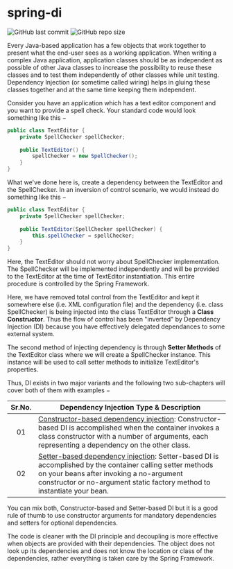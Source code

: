 # spring-di
![GitHub last commit](https://img.shields.io/github/last-commit/sanchezih/spring-di)
![GitHub repo size](https://img.shields.io/github/repo-size/sanchezih/spring-di)

Every Java-based application has a few objects that work together to present what the end-user sees as a working application. When writing a complex Java application, application classes should be as independent as possible of other Java classes to increase the possibility to reuse these classes and to test them independently of other classes while unit testing. Dependency Injection (or sometime called wiring) helps in gluing these classes together and at the same time keeping them independent.

Consider you have an application which has a text editor component and you want to provide a spell check. Your standard code would look something like this −

``` java
public class TextEditor {
    private SpellChecker spellChecker;
   
    public TextEditor() {
        spellChecker = new SpellChecker();
    }
}
```

What we've done here is, create a dependency between the TextEditor and the SpellChecker. In an inversion of control scenario, we would instead do something like this −

``` java
public class TextEditor {
    private SpellChecker spellChecker;
   
    public TextEditor(SpellChecker spellChecker) {
        this.spellChecker = spellChecker;
    }
}
```

Here, the TextEditor should not worry about SpellChecker implementation. The SpellChecker will be implemented independently and will be provided to the TextEditor at the time of TextEditor instantiation. This entire procedure is controlled by the Spring Framework.

Here, we have removed total control from the TextEditor and kept it somewhere else (i.e. XML configuration file) and the dependency (i.e. class SpellChecker) is being injected into the class TextEditor through a  **Class Constructor**. Thus the flow of control has been "inverted" by Dependency Injection (DI) because you have effectively delegated dependances to some external system.

The second method of injecting dependency is through  **Setter Methods**  of the TextEditor class where we will create a SpellChecker instance. This instance will be used to call setter methods to initialize TextEditor's properties.

Thus, DI exists in two major variants and the following two sub-chapters will cover both of them with examples −

| Sr.No. | Dependency Injection Type & Description |
|:-:|---|
| 01|   [Constructor-based dependency injection](https://github.com/sanchezih/spring-di/tree/main/constructor-based-di): Constructor-based DI is accomplished when the container invokes a class constructor with a number of arguments, each representing a dependency on the other class.							|
| 02|	[Setter-based dependency injection](https://github.com/sanchezih/spring-di/tree/main/setter-based-di): Setter-based DI is accomplished by the container calling setter methods on your beans after invoking a no-argument constructor or no-argument static factory method to instantiate your bean.												|

You can mix both, Constructor-based and Setter-based DI but it is a good rule of thumb to use constructor arguments for mandatory dependencies and setters for optional dependencies.

The code is cleaner with the DI principle and decoupling is more effective when objects are provided with their dependencies. The object does not look up its dependencies and does not know the location or class of the dependencies, rather everything is taken care by the Spring Framework.
